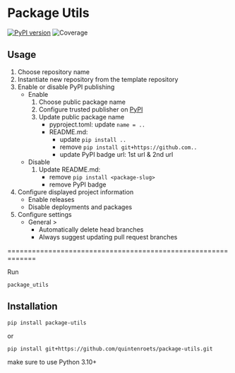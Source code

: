 # Package Utils
[![PyPI version](https://badge.fury.io/py/package-utils.svg)](https://badge.fury.io/py/package-utils)
![Coverage](https://img.shields.io/badge/Coverage-100%25-brightgreen)

## Usage
1) Choose repository name
2) Instantiate new repository from the template repository
3) Enable or disable PyPI publishing
   * Enable
      1) Choose public package name
      2) Configure trusted publisher on [PyPI](https://pypi.org/manage/account/publishing/)
      3) Update public package name
         * pyproject.toml: update `name = ..`
         * README.md:
           * update `pip install ..`
           * remove `pip install git+https://github.com..`
           * update PyPI badge url: 1st url & 2nd url
   * Disable
      1) Update README.md:
           * remove `pip install <package-slug>`
           * remove PyPI badge
4) Configure displayed project information
   * Enable releases
   * Disable deployments and packages
5) Configure settings
   * General >
     * Automatically delete head branches
     * Always suggest updating pull request branches

=============================================================

Run
```shell
package_utils
```
## Installation
```shell
pip install package-utils
```
or
```shell
pip install git+https://github.com/quintenroets/package-utils.git
```
make sure to use Python 3.10+
